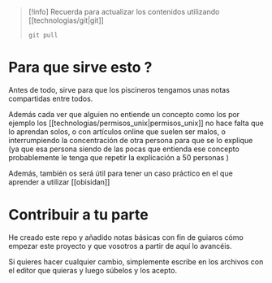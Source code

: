 
>[!info]
> Recuerda para actualizar los contenidos utilizando [[technologias/git|git]]
>  ```shell
> git pull
> ```



# Para que sirve esto ?

Antes de todo, sirve para que los piscineros tengamos unas notas compartidas entre todos. 

Además  cada ver que alguien no entiende un concepto como los por ejemplo los [[technologias/permisos_unix|permisos_unix]] no hace falta que lo aprendan solos, o con artículos online que suelen ser malos, o interrumpiendo la concentración de otra persona para que se lo explique (ya que esa persona siendo de las pocas que entienda ese concepto probablemente le tenga que repetir la explicación a 50 personas )

Además, también os será útil para tener un caso práctico en el que aprender a utilizar [[obisidan]]

# Contribuir a tu parte 

He creado este repo y añadido notas básicas con fin de guiaros cómo empezar este proyecto y que vosotros a partir de aquí lo avancéis.


Si quieres hacer cualquier cambio, simplemente escribe en los archivos con el editor que quieras y luego súbelos y los acepto.

